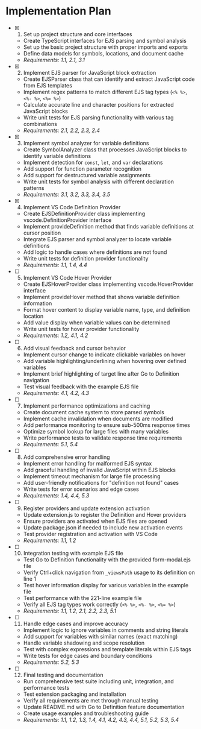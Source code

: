 # Implementation Plan

- [x] 1. Set up project structure and core interfaces

  - Create TypeScript interfaces for EJS parsing and symbol analysis
  - Set up the basic project structure with proper imports and exports
  - Define data models for symbols, locations, and document cache
  - _Requirements: 1.1, 2.1, 3.1_

- [x] 2. Implement EJS parser for JavaScript block extraction

  - Create EJSParser class that can identify and extract JavaScript code from EJS templates
  - Implement regex patterns to match different EJS tag types (`<% %>`, `<%- %>`, `<%= %>`)
  - Calculate accurate line and character positions for extracted JavaScript blocks
  - Write unit tests for EJS parsing functionality with various tag combinations
  - _Requirements: 2.1, 2.2, 2.3, 2.4_

- [x] 3. Implement symbol analyzer for variable definitions

  - Create SymbolAnalyzer class that processes JavaScript blocks to identify variable definitions
  - Implement detection for `const`, `let`, and `var` declarations
  - Add support for function parameter recognition
  - Add support for destructured variable assignments
  - Write unit tests for symbol analysis with different declaration patterns
  - _Requirements: 3.1, 3.2, 3.3, 3.4, 3.5_


- [x] 4. Implement VS Code Definition Provider






  - Create EJSDefinitionProvider class implementing vscode.DefinitionProvider interface
  - Implement provideDefinition method that finds variable definitions at cursor position
  - Integrate EJS parser and symbol analyzer to locate variable definitions
  - Add logic to handle cases where definitions are not found
  - Write unit tests for definition provider functionality
  - _Requirements: 1.1, 1.4, 4.4_

- [ ] 5. Implement VS Code Hover Provider

  - Create EJSHoverProvider class implementing vscode.HoverProvider interface
  - Implement provideHover method that shows variable definition information
  - Format hover content to display variable name, type, and definition location
  - Add value display when variable values can be determined
  - Write unit tests for hover provider functionality
  - _Requirements: 1.2, 4.1, 4.2_

- [ ] 6. Add visual feedback and cursor behavior

  - Implement cursor change to indicate clickable variables on hover
  - Add variable highlighting/underlining when hovering over defined variables
  - Implement brief highlighting of target line after Go to Definition navigation
  - Test visual feedback with the example EJS file
  - _Requirements: 4.1, 4.2, 4.3_

- [ ] 7. Implement performance optimizations and caching

  - Create document cache system to store parsed symbols
  - Implement cache invalidation when documents are modified
  - Add performance monitoring to ensure sub-500ms response times
  - Optimize symbol lookup for large files with many variables
  - Write performance tests to validate response time requirements
  - _Requirements: 5.1, 5.4_

- [ ] 8. Add comprehensive error handling

  - Implement error handling for malformed EJS syntax
  - Add graceful handling of invalid JavaScript within EJS blocks
  - Implement timeout mechanism for large file processing
  - Add user-friendly notifications for "definition not found" cases
  - Write tests for error scenarios and edge cases
  - _Requirements: 1.4, 4.4, 5.3_

- [ ] 9. Register providers and update extension activation

  - Update extension.js to register the Definition and Hover providers
  - Ensure providers are activated when EJS files are opened
  - Update package.json if needed to include new activation events
  - Test provider registration and activation with VS Code
  - _Requirements: 1.1, 1.2_

- [ ] 10. Integration testing with example EJS file

  - Test Go to Definition functionality with the provided form-modal.ejs file
  - Verify Ctrl+click navigation from `_viewsPath` usage to its definition on line 1
  - Test hover information display for various variables in the example file
  - Test performance with the 221-line example file
  - Verify all EJS tag types work correctly (`<% %>`, `<%- %>`, `<%= %>`)
  - _Requirements: 1.1, 1.2, 2.1, 2.2, 2.3, 5.1_

- [ ] 11. Handle edge cases and improve accuracy

  - Implement logic to ignore variables in comments and string literals
  - Add support for variables with similar names (exact matching)
  - Handle variable shadowing and scope resolution
  - Test with complex expressions and template literals within EJS tags
  - Write tests for edge cases and boundary conditions
  - _Requirements: 5.2, 5.3_

- [ ] 12. Final testing and documentation
  - Run comprehensive test suite including unit, integration, and performance tests
  - Test extension packaging and installation
  - Verify all requirements are met through manual testing
  - Update README.md with Go to Definition feature documentation
  - Create usage examples and troubleshooting guide
  - _Requirements: 1.1, 1.2, 1.3, 1.4, 4.1, 4.2, 4.3, 4.4, 5.1, 5.2, 5.3, 5.4_
